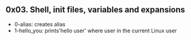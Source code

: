 ## 0x03. Shell, init files, variables and expansions
* 0-alias: creates alias
* 1-hello_you: prints'hello user' where user in the current Linux user
